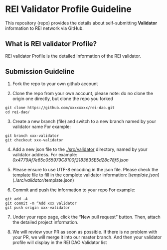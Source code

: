 # REI Validator Profile Guideline

This repository (repo) provides the details about self-submitting **Validator** information to REI network via GitHub.

## What is REI validator Profile?

REI validator Profile is the detailed information of the REI validator. 

## Submission Guideline

1. Fork the repo to your own github account

2. Clone the repo from your own account, please note: do no clone the origin one directly, but clone the repo you forked
```
git clone https://github.com/xxxxxxxx/rei-dao.git
cd rei-dao/
```

3. Create a new branch (file) and switch to a new branch named by your validator name
  For example:
```
git branch xxx-validator
git checkout xxx-validator
```

4. Add a new json file to the [./src/validator](./src/validator/) directory, named by your validator address. 
  For example:
  *0x4779Af7e65c055979C8100f2183635E5d28c78f5.json*

5. Please ensure to use UTF-8 encoding in the json file. Please check the template file to fill in the complete validator information: [$template.json](./src/validator/$template.json)

6. Commit and push the information to your repo
  For example:
```
git add -A
git commit -m “Add xxx validator
git push origin xxx-validator
```

7. Under your repo page, click the “New pull request” button. Then, attach the detailed  project information.

8. We will review your PR as soon as possible. If there is no problem with your PR, we will merge it into our master branch.
And then your validator profile will display in the REI DAO Validator list


